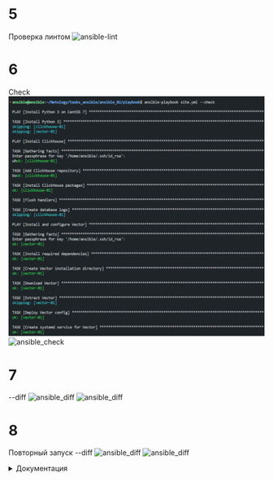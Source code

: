 


# 5
Проверка линтом
![ansible-lint](https://github.com/GrizzlikovOleg/Netology/main/tasks_ansible/ansible_02/ans_02_lint.png)
# 6
Check
![ansible_check](https://github.com/GrizzlikovOleg/Netology/blob/main/tasks_ansible/ansible_02/ans_02_check1.png)
![ansible_check](https://github.com/GrizzlikovOleg/Netology/tree/main/tasks_ansible/ansible_02/ans_02_check2.png)
# 7
--diff
![ansible_diff](https://github.com/GrizzlikovOleg/Netology/tree/main/tasks_ansible/ansible_02/ans_02_diff1.png)
![ansible_diff](https://github.com/GrizzlikovOleg/Netology/tree/main/tasks_ansible/ansible_02/ans_02_diff2.png)
# 8
Повторный запуск --diff
![ansible_diff](https://github.com/GrizzlikovOleg/Netology/tree/main/tasks_ansible/ansible_02/ans_02_diff1second.png)
![ansible_diff](https://github.com/GrizzlikovOleg/Netology/tree/main/tasks_ansible/ansible_02/ans_02_diff2second.png)




<details>
  <summary>Документация</summary>
  
```
Playbook: site.yml

Описание: Данный playbook предназначен для автоматизированного развертывания и базовой настройки серверов ClickHouse и Vector на CentOS 7. Playbook обеспечивает установку необходимых пакетов, настройку сервисов и развертывание конфигурационных файлов.

Структура playbook: Playbook состоит из трех основных секций (play):

Установка Python 3: Устанавливает Python 3 на всех хостах.
Установка ClickHouse: Устанавливает и настраивает ClickHouse на целевых серверах.
Установка и настройка Vector: Устанавливает и настраивает Vector на целевых серверах.
Хосты:

all: Применяется для установки Python 3.
clickhouse: Применяется для установки и настройки ClickHouse. Включает в себя хост clickhouse-01.
vector: Применяется для установки и настройки Vector. Включает в себя хост vector-01.
Параметры (vars):

Глобальные (не специфичные для хоста):
Нет глобальных переменных, используемых всеми секциями playbook.
clickhouse (секция vars):
clickhouse_version: "22.3.3.44": Версия ClickHouse для установки.
clickhouse_packages: ["clickhouse-client", "clickhouse-server", "clickhouse-common-static"]: Список пакетов ClickHouse для установки.
vector (секция vars):
vector_version: "0.44.0": Версия Vector для установки.
ansible_python_interpreter: Переменная задается в секции vars для групп clickhouse и vector для указания пути к Python3 /usr/bin/python3.
ansible_user, ansible_ssh_private_key_file: Переменные для авторизации по SSH, задаются для каждой группы хостов (clickhouse и vector) в файле инвентаря.
Задачи (Tasks):

Секция Установка Python 3:
Install Python 3: Использует raw модуль для установки Python3 с помощью yum.
Секция Установка ClickHouse:
Add ClickHouse repository: Добавляет официальный репозиторий ClickHouse.
Install ClickHouse packages: Устанавливает пакеты clickhouse-client, clickhouse-server, clickhouse-common-static.
Flush handlers: Выполняет все накопившиеся обработчики.
Create database logs: Создает базу данных logs в ClickHouse.
Секция Установка и настройка Vector:
Install required dependencies: Устанавливает пакет tar.
Create Vector installation directory: Создает директорию /opt/vector для установки Vector.
Download Vector: Скачивает архив с Vector с GitHub.
Extract Vector: Распаковывает архив с Vector в директорию установки.
Deploy Vector config: Развертывает конфигурационный файл vector.toml из шаблона.
Create systemd service for Vector: Создает файл сервиса vector.service для управления Vector.
Enable and start Vector service: Включает и запускает сервис Vector через systemd.
Обработчики (Handlers):

Секция Установка ClickHouse:
Start clickhouse service: Перезапускает сервис clickhouse-server после изменения конфигурации.
Секция Установка и настройка Vector:
Restart vector service: Перезапускает сервис vector после изменения конфигурации.
Теги:

Playbook не содержит явных тегов, но можно использовать имена секций (play) в качестве тегов:
install python: Для запуска только секции установки Python 3.
install clickhouse: Для запуска только секции установки ClickHouse.
install vector: Для запуска только секции установки Vector.
Файлы и шаблоны:

vector_config.j2: Шаблон конфигурационного файла Vector.
```

</details>